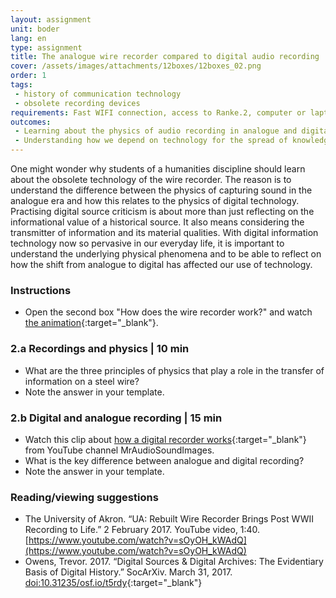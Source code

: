 ```yaml
---
layout: assignment
unit: boder
lang: en
type: assignment
title: The analogue wire recorder compared to digital audio recording
cover: /assets/images/attachments/12boxes/12boxes_02.png
order: 1
tags:
 - history of communication technology
 - obsolete recording devices
requirements: Fast WIFI connection, access to Ranke.2, computer or laptop, application on laptop or computer to view video.
outcomes:
 - Learning about the physics of audio recording in analogue and digital form
 - Understanding how we depend on technology for the spread of knowledge
---
```


One might wonder why students of a humanities discipline should learn about the obsolete technology of the wire recorder. The reason is to understand the difference between the physics of capturing sound in the analogue era and how this relates to the physics of digital technology. Practising digital source criticism is about more than just reflecting on the informational value of a historical source. It also means considering the transmitter of information and its material qualities. With digital information technology now so pervasive in our everyday life, it is important to understand the underlying physical phenomena and to be able to reflect on how the shift from analogue to digital has affected our use of technology.

<!-- more -->

<!-- briefing-student -->

### Instructions
<!-- section-contents -->

- Open the second box "How does the wire recorder work?" and watch [the animation](https://ranke2.uni.lu/klynt/en/){:target="_blank"}.

<!-- section -->

### 2.a  Recordings and physics | 10 min
<!-- section-contents -->

- What are the three principles of physics that play a role in the transfer of information on  a steel wire?
- Note the answer in your template.

<!-- section -->

### 2.b  Digital and analogue recording | 15 min
<!-- section-contents -->

- Watch this clip about [how a digital recorder works](https://youtu.be/SfEXnX__X9Y){:target="_blank"} from YouTube channel MrAudioSoundImages.
- What is the key difference between analogue and digital recording?
- Note the answer in your template.

<!-- section -->

### Reading/viewing  suggestions
<!-- section-contents -->

- The University of Akron. “UA: Rebuilt Wire Recorder Brings Post WWII Recording to Life.” 2 February 2017. YouTube video, 1:40. [https://www.youtube.com/watch?v=sOyOH_kWAdQ](https://www.youtube.com/watch?v=sOyOH_kWAdQ)  
- Owens, Trevor. 2017. “Digital Sources & Digital Archives: The Evidentiary Basis of Digital History.” SocArXiv. March 31, 2017. [doi:10.31235/osf.io/t5rdy](doi:10.31235/osf.io/t5rdy){:target="_blank"} 


<!-- briefing-teacher -->
